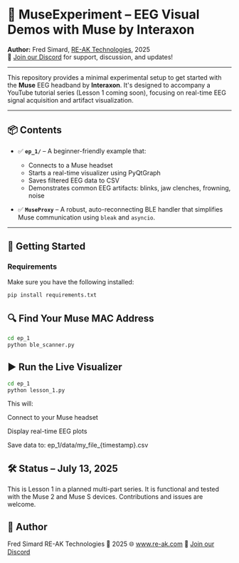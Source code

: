 # 🧠 MuseExperiment – EEG Visual Demos with Muse by Interaxon

**Author:** Fred Simard, [RE-AK Technologies](https://www.re-ak.com), 2025  
📣 [Join our Discord](https://discord.gg/XzeDHJf6ne) for support, discussion, and updates!

---

This repository provides a minimal experimental setup to get started with the **Muse** EEG headband by **Interaxon**. It's designed to accompany a YouTube tutorial series (Lesson 1 coming soon), focusing on real-time EEG signal acquisition and artifact visualization.

---

## 📦 Contents

- ✅ **`ep_1/`** – A beginner-friendly example that:
  - Connects to a Muse headset
  - Starts a real-time visualizer using PyQtGraph
  - Saves filtered EEG data to CSV
  - Demonstrates common EEG artifacts: blinks, jaw clenches, frowning, noise

- ✅ **`MuseProxy`** – A robust, auto-reconnecting BLE handler that simplifies Muse communication using `bleak` and `asyncio`.

---

## 🚀 Getting Started

### Requirements

Make sure you have the following installed:

```bash
pip install requirements.txt
```


## 🔍 Find Your Muse MAC Address

```bash
cd ep_1
python ble_scanner.py
```

## ▶️ Run the Live Visualizer

```bash
cd ep_1
python lesson_1.py
```


This will:

Connect to your Muse headset

Display real-time EEG plots

Save data to:
ep_1/data/my_file_{timestamp}.csv



## 🛠️ Status – July 13, 2025
This is Lesson 1 in a planned multi-part series. It is functional and tested with the Muse 2 and Muse S devices. Contributions and issues are welcome.

## 👤 Author
Fred Simard
RE-AK Technologies
📅 2025
🌐 www.re-ak.com
💬 [Join our Discord](https://discord.gg/XzeDHJf6ne)